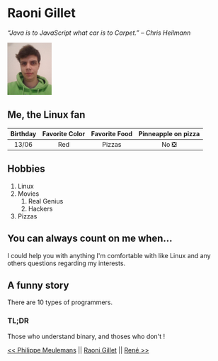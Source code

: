 # Raoni Gillet


_“Java is to JavaScript what car is to Carpet.” – Chris Heilmann_

![Raoni Gillet](raoni_small.png)

## Me, the Linux fan

| Birthday | Favorite Color | Favorite Food | Pinneapple on pizza |
| :-------------: |:-------------:| :-----------: |:-------------:|
| 13/06 | Red | Pizzas | No ❎ |

## Hobbies

1. Linux
2. Movies
    1. Real Genius
    2. Hackers
3. Pizzas

## You can always count on me when...

I could help you with anything I'm comfortable with like Linux and any others questions regarding my interests.

## A funny story

There are 10 types of programmers.

### TL;DR

Those who understand binary, and thoses who don't !

 [<< Philippe Meulemans](https://github.com/Laverdure77/markdown-challenge/blob/main/README.md) || [Raoni Gillet](https://github.com/GRaonix/markdown-challenge/blob/main/README.md) || [René >>](https://github.com/RouslanBoyko/markdown-challenge/blob/main/README.md)
